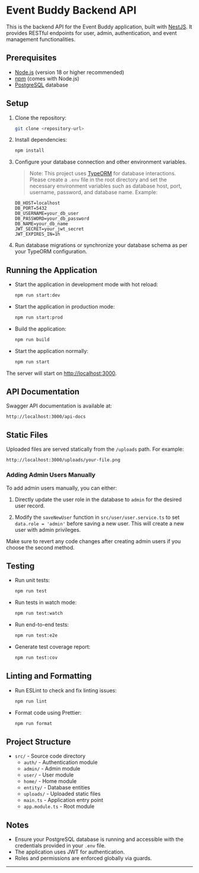 # Event Buddy Backend API

This is the backend API for the Event Buddy application, built with [NestJS](https://nestjs.com/). It provides RESTful endpoints for user, admin, authentication, and event management functionalities.

## Prerequisites

- [Node.js](https://nodejs.org/) (version 18 or higher recommended)
- [npm](https://www.npmjs.com/) (comes with Node.js)
- [PostgreSQL](https://www.postgresql.org/) database

## Setup

1. Clone the repository:

   ```bash
   git clone <repository-url>
   ```

2. Install dependencies:

   ```bash
   npm install
   ```

3. Configure your database connection and other environment variables.

   > Note: This project uses [TypeORM](https://typeorm.io/) for database interactions. Please create a `.env` file in the root directory and set the necessary environment variables such as database host, port, username, password, and database name. Example:

   ```
   DB_HOST=localhost
   DB_PORT=5432
   DB_USERNAME=your_db_user
   DB_PASSWORD=your_db_password
   DB_NAME=your_db_name
   JWT_SECRET=your_jwt_secret
   JWT_EXPIRES_IN=1h
   ```

4. Run database migrations or synchronize your database schema as per your TypeORM configuration.

## Running the Application

- Start the application in development mode with hot reload:

  ```bash
  npm run start:dev
  ```

- Start the application in production mode:

  ```bash
  npm run start:prod
  ```

- Build the application:

  ```bash
  npm run build
  ```

- Start the application normally:

  ```bash
  npm run start
  ```

The server will start on [http://localhost:3000](http://localhost:3000).

## API Documentation

Swagger API documentation is available at:

```
http://localhost:3000/api-docs
```

## Static Files

Uploaded files are served statically from the `/uploads` path. For example:

```
http://localhost:3000/uploads/your-file.png
```

### Adding Admin Users Manually

To add admin users manually, you can either:

1. Directly update the user role in the database to `admin` for the desired user record.

2. Modify the `saveNewUser` function in `src/user/user.service.ts` to set `data.role = 'admin'` before saving a new user. This will create a new user with admin privileges.

Make sure to revert any code changes after creating admin users if you choose the second method.

## Testing

- Run unit tests:

  ```bash
  npm run test
  ```

- Run tests in watch mode:

  ```bash
  npm run test:watch
  ```

- Run end-to-end tests:

  ```bash
  npm run test:e2e
  ```

- Generate test coverage report:

  ```bash
  npm run test:cov
  ```

## Linting and Formatting

- Run ESLint to check and fix linting issues:

  ```bash
  npm run lint
  ```

- Format code using Prettier:

  ```bash
  npm run format
  ```

## Project Structure

- `src/` - Source code directory
  - `auth/` - Authentication module
  - `admin/` - Admin module
  - `user/` - User module
  - `home/` - Home module
  - `entity/` - Database entities
  - `uploads/` - Uploaded static files
  - `main.ts` - Application entry point
  - `app.module.ts` - Root module

## Notes

- Ensure your PostgreSQL database is running and accessible with the credentials provided in your `.env` file.
- The application uses JWT for authentication.
- Roles and permissions are enforced globally via guards.

---

